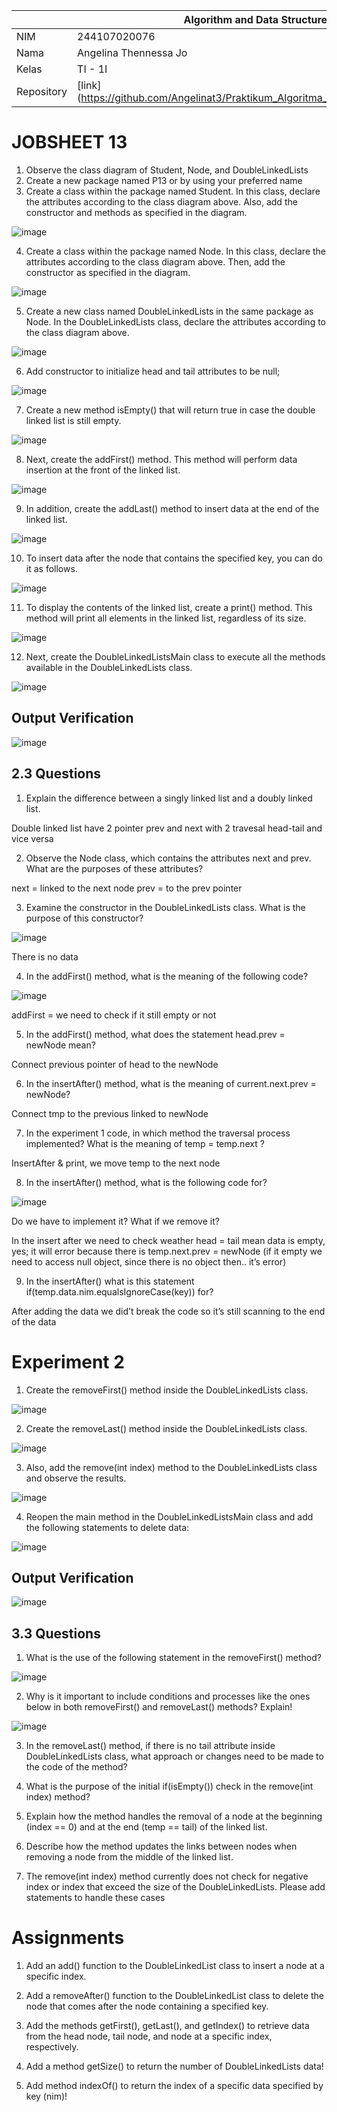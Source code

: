 |  | Algorithm and Data Structure |
|--|--|
| NIM |  244107020076 |
| Nama |  Angelina Thennessa Jo |
| Kelas | TI - 1I |
| Repository | [link] (https://github.com/Angelinat3/Praktikum_Algoritma_Dan_Struktur_Data.git) |

# JOBSHEET 13
1. Observe the class diagram of Student, Node, and DoubleLinkedLists
2. Create a new package named P13 or by using your preferred name
3. Create a class within the package named Student. In this class, declare the attributes according to the class diagram above. Also, add the constructor and methods as specified in the diagram.

![image](https://github.com/user-attachments/assets/297c02c8-6f09-43ac-8258-18d52315dfaf)

4. Create a class within the package named Node. In this class, declare the attributes according to the class diagram above. Then, add the constructor as specified in the diagram.

![image](https://github.com/user-attachments/assets/5e0bba3f-b5f8-4780-826c-2940fc57d9e7)

5. Create a new class named DoubleLinkedLists in the same package as Node. In the DoubleLinkedLists class, declare the attributes according to the class diagram above.

![image](https://github.com/user-attachments/assets/9c27afd3-8641-4a1c-bd94-2eab0afaa1ef)

6. Add constructor to initialize head and tail attributes to be null;

![image](https://github.com/user-attachments/assets/be0ada33-0036-49fa-8fa3-82443eadb9cc)

7. Create a new method isEmpty() that will return true in case the double linked list is still empty.

![image](https://github.com/user-attachments/assets/6eb7b0a6-d15d-4549-b9e8-29a16f273f60)

8. Next, create the addFirst() method. This method will perform data insertion at the front of the linked list.

![image](https://github.com/user-attachments/assets/f05d72e9-e276-4a72-8d43-6c3778936be8)

9. In addition, create the addLast() method to insert data at the end of the linked list.

![image](https://github.com/user-attachments/assets/37132f2d-06e9-4bc3-9c4f-7bde6226603d)

10. To insert data after the node that contains the specified key, you can do it as follows.

![image](https://github.com/user-attachments/assets/13b08206-37c6-4c59-a4f5-ca6dcfcb61e5)

11. To display the contents of the linked list, create a print() method. This method will print all elements in the linked list, regardless of its size.

![image](https://github.com/user-attachments/assets/c2fac69b-c0f1-4ca0-86c7-c1bce9ad93d7)

12. Next, create the DoubleLinkedListsMain class to execute all the methods available in the DoubleLinkedLists class.

![image](https://github.com/user-attachments/assets/238bb34b-2890-40cb-86d3-9194f11b326d)

## Output Verification

![image](https://github.com/user-attachments/assets/28484672-b6b8-433e-aacf-b6f2c62648be)

## 2.3 Questions
1. Explain the difference between a singly linked list and a doubly linked list.

Double linked list have 2 pointer prev and next with 2 travesal head-tail and vice versa

2. Observe the Node class, which contains the attributes next and prev. What are the purposes of these attributes?

next = linked to the next node prev = to the prev pointer

3. Examine the constructor in the DoubleLinkedLists class. What is the purpose of this constructor?

![image](https://github.com/user-attachments/assets/ccf191b9-52de-4fc6-ac33-3b749f664598)

There is no data

4. In the addFirst() method, what is the meaning of the following code?

![image](https://github.com/user-attachments/assets/bd0e7fd5-9605-4756-9715-cecd14e7d268)

addFirst = we need to check if it still empty or not

5. In the addFirst() method, what does the statement head.prev = newNode mean?

Connect previous pointer of head to the newNode

6. In the insertAfter() method, what is the meaning of current.next.prev = newNode?

Connect tmp to the previous linked to newNode

7. In the experiment 1 code, in which method the traversal process implemented? What is the meaning of temp = temp.next ?

InsertAfter & print, we move temp to the next node

8. In the insertAfter() method, what is the following code for?

![image](https://github.com/user-attachments/assets/20297246-9cf9-4fce-97cd-e3bf9548c158)

Do we have to implement it? What if we remove it?

In the insert after we need to check weather head = tail mean data is empty, yes; it will error because there is temp.next.prev = newNode (if it empty we need to access null object, since there is no object then.. it’s error)

9. In the insertAfter() what is this statement if(temp.data.nim.equalsIgnoreCase(key)) for?

After adding the data we did’t break the code so it’s still scanning to the end of the data

# Experiment 2

1. Create the removeFirst() method inside the DoubleLinkedLists class.

![image](https://github.com/user-attachments/assets/1c4fec58-8bd8-4431-b1ad-61b98a1e302e)

2. Create the removeLast() method inside the DoubleLinkedLists class.

![image](https://github.com/user-attachments/assets/a99b2082-a1a7-4e28-8049-f814aa4da315)

3. Also, add the remove(int index) method to the DoubleLinkedLists class and observe the results.

![image](https://github.com/user-attachments/assets/0e6e6c12-1202-4e69-af51-11ab0579c89f)

4. Reopen the main method in the DoubleLinkedListsMain class and add the following statements to delete data:

![image](https://github.com/user-attachments/assets/9e6ed571-62b2-4a3f-b710-5b80d79e64ad)

## Output Verification

![image](https://github.com/user-attachments/assets/28c98e5e-ec33-48c2-9a50-c9f629acd564)

## 3.3 Questions

1. What is the use of the following statement in the removeFirst() method?

![image](https://github.com/user-attachments/assets/936f5390-ab8c-43c4-ba8e-ef1c449f0846)

2. Why is it important to include conditions and processes like the ones below in both removeFirst() and removeLast() methods? Explain!

![image](https://github.com/user-attachments/assets/4b8fcca4-44ec-47ad-8898-953f00fe9abe)

3. In the removeLast() method, if there is no tail attribute inside DoubleLinkedLists class, what approach or changes need to be made to the code of the method?

4. What is the purpose of the initial if(isEmpty()) check in the remove(int index) method?

5. Explain how the method handles the removal of a node at the beginning (index == 0) and at the end (temp == tail) of the linked list.

6. Describe how the method updates the links between nodes when removing a node from the middle of the linked list.

7. The remove(int index) method currently does not check for negative index or index that exceed the size of the DoubleLinkedLists. Please add statements to handle these cases

# Assignments
1. Add an add() function to the DoubleLinkedList class to insert a node at a specific index.

2. Add a removeAfter() function to the DoubleLinkedList class to delete the node that comes after the node containing a specified key.

3. Add the methods getFirst(), getLast(), and getIndex() to retrieve data from the head node, tail node, and node at a specific index, respectively.

4. Add a method getSize() to return the number of DoubleLinkedLists data!

5. Add method indexOf() to return the index of a specific data specified by key (nim)!

